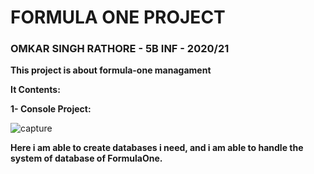 # FORMULA ONE PROJECT
### OMKAR SINGH RATHORE - 5B INF - 2020/21  

**This project is about formula-one managament**

**It Contents:**

**1- Console Project:**

![capture](https://user-images.githubusercontent.com/61886825/100287567-272ef500-2f75-11eb-9633-9c9b43ad7e3f.PNG)

**Here i am able to create databases i need, and i am able  to handle the system of database of FormulaOne.**
